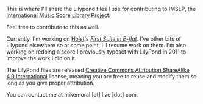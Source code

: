 This is where I'll share the Lilypond files I use for contributing to IMSLP, the [International Music Score Library Project](http://imslp.org/).

Feel free to contribute to this as well.

Currently, I'm working on [Holst](https://en.wikipedia.org/wiki/Gustav_Holst)'s [*First Suite in E-flat*](http://imslp.org/wiki/First_Suite_for_Military_Band,_Op.28_No.1_%28Holst,_Gustav%29). I've other bits of Lilypond elsewhere so at some point, I'll resume work on them. I'm also working on redoing a score I previously typeset with LilyPond in 2011 to improve the work I did on it.

The LilyPond files are released [Creative Commons Attribution ShareAlike 4.0 International](https://creativecommons.org/licenses/by-sa/4.0/) license, meaning you are free to reuse and modify them so long as you give proper attribution.

You can contact me at mikemoral [at] live [dot] com.
